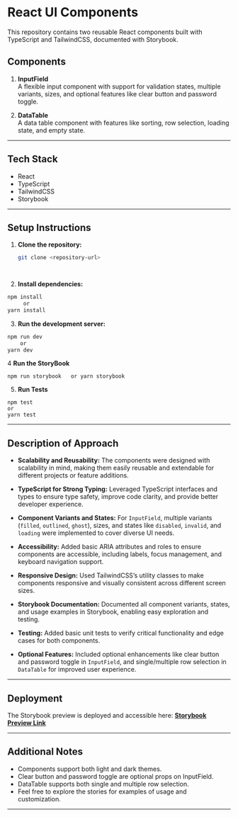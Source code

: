 # React UI Components

This repository contains two reusable React components built with TypeScript and TailwindCSS, documented with Storybook.

## Components

1. **InputField**  
   A flexible input component with support for validation states, multiple variants, sizes, and optional features like clear button and password toggle.

2. **DataTable**  
   A data table component with features like sorting, row selection, loading state, and empty state.

---

## Tech Stack

- React  
- TypeScript  
- TailwindCSS  
- Storybook  

---

## Setup Instructions

1. **Clone the repository:**

   ```bash
   git clone <repository-url>
  



2. **Install dependencies:**

```bash
npm install
     or
yarn install
```
3.  **Run the development server:**

```bash
npm run dev 
    or 
yarn dev
```
4 **Run the StoryBook**

```
npm run storybook   or yarn storybook 
```
5. **Run Tests**
```
npm test
or
yarn test
```


----

## Description of Approach

* **Scalability and Reusability:** The components were designed with scalability in mind, making them easily reusable and extendable for different projects or feature additions.

* **TypeScript for Strong Typing:** Leveraged TypeScript interfaces and types to ensure type safety, improve code clarity, and provide better developer experience.

* **Component Variants and States:** For `InputField`, multiple variants (`filled`, `outlined`, `ghost`), sizes, and states like `disabled`, `invalid`, and `loading` were implemented to cover diverse UI needs.

* **Accessibility:** Added basic ARIA attributes and roles to ensure components are accessible, including labels, focus management, and keyboard navigation support.

* **Responsive Design:** Used TailwindCSS’s utility classes to make components responsive and visually consistent across different screen sizes.

* **Storybook Documentation:** Documented all component variants, states, and usage examples in Storybook, enabling easy exploration and testing.

* **Testing:** Added basic unit tests to verify critical functionality and edge cases for both components.

* **Optional Features:** Included optional enhancements like clear button and password toggle in `InputField`, and single/multiple row selection in `DataTable` for improved user experience.

---

## Deployment

The Storybook preview is deployed and accessible here:
[**Storybook Preview Link**](https://your-deployment-link.com)

---

## Additional Notes

* Components support both light and dark themes.
* Clear button and password toggle are optional props on InputField.
* DataTable supports both single and multiple row selection.
* Feel free to explore the stories for examples of usage and customization.

---


